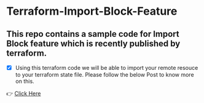 # Terraform-Import-Block-Feature

## This repo contains a sample code for Import Block feature which is recently published by terraform.

- [X] Using this terraform code we will be able to import your remote resouce to your terraform state file. Please follow the below Post to know more on this.

:point_right: [Click Here](https://medium.com/@maity.mondeep/an-easy-way-to-perform-terraform-import-via-import-block-new-feature-from-terraform-94d21cc14987)


